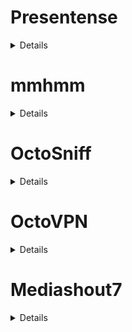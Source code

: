 # Presentense

<details>
  <summary>Details</summary>

### Description
##### Presentation software allows a user to create high-quality presentations and sync them across desktop and mobile devices.
  
### Technologies
##### C#, WPF, Prism, MVVM, Xamarin, Asp.net Web API, SignalR, Material Design, MahApps, Entity Framework

</details>

# mmhmm

<details>
  <summary>Details</summary>
  
### Description
##### Media software allows a user to engage with the audience by staying on screen with whatever is being shown. Record talks in chunks with unlimited takes. Make changes to recordings by moving slides around. Share a link to a video in seconds. Give total control to the audience over when and how to watch.
  
### Technologies
##### C#, WPF, MVVM Light Toolkit, NSubstitute, XUnit, GongSolutions.WPF, AutoMapper, Figma

  #### Working Area
  ![image](https://user-images.githubusercontent.com/59287893/154857667-468c05ca-877c-49a7-aeb1-50b9cede0bae.png)

  #### Rooms Catalog
  ![image](https://user-images.githubusercontent.com/59287893/154857749-7ebbd04a-b286-4aa3-ac86-2a34587c9cce.png)

  #### Slides Editor
  ![image](https://user-images.githubusercontent.com/59287893/154857772-4e85aae5-b576-47e6-b028-35a2e200931a.png)
  
</details>

# OctoSniff

<details>
  <summary>Details</summary>
 
### Description
##### Networking application allows a user to play favorite games without fear of losing Internet connection due to a (D)DoS attack and for added security, using a VPN will mask the physical location of a user
  
### Technologies
##### C#, WPF, Prism, MVVM, Figma
  
  #### Login Window
  ![image](https://user-images.githubusercontent.com/59287893/154987605-b3442eca-0307-415d-9162-1e8985098125.png)
  
  #### Main Window and Packets Filters
  ![image](https://user-images.githubusercontent.com/59287893/154986911-9273326e-c7ef-4d91-88f9-6d9083989b2a.png)

  #### General Settings
  ![image](https://user-images.githubusercontent.com/59287893/154987249-624fe775-447d-479c-8795-c948a20ad2b4.png)

  #### Interface Settings
  ![image](https://user-images.githubusercontent.com/59287893/154987280-de6521d2-0d5f-4493-a365-4f6baa9c6ae3.png)

 
  #### Game Filters
  ![image](https://user-images.githubusercontent.com/59287893/154987317-8b0142bf-fc0f-4d63-b776-181361393f73.png)

 
  #### Packet Filtering
  ![image](https://user-images.githubusercontent.com/59287893/154987388-f1ecbdfb-9817-4f9a-9824-24d786c983cd.png)


  #### Tab Filtering
  ![image](https://user-images.githubusercontent.com/59287893/154987436-66b9904d-75de-4178-ac27-7372b6ec0c80.png)


  #### Saved Labels
  ![image](https://user-images.githubusercontent.com/59287893/154987468-8f11fa6c-0925-4c6a-afc0-5749c109a0be.png)


  #### Keyboard Shortcuts
  ![image](https://user-images.githubusercontent.com/59287893/154987504-8c58bd79-543b-4003-84ea-bc937de61296.png)

  #### News
  ![image](https://user-images.githubusercontent.com/59287893/154987567-ce9d4026-b16b-4af4-984c-eda0e80e47b1.png)

</details>

# OctoVPN

<details>
  <summary>Details</summary>
  
### Description
##### This is the first tool ever created to filter out packets and encrypt the usernames in them.
  
### Technologies
##### C#, WPF, Prism, MVVM, Figma

  #### Login Window
  ![image](https://user-images.githubusercontent.com/59287893/154980164-f4c32ebb-975c-48dd-a48d-09ab66769743.png)

  #### Main Window
  ![image](https://user-images.githubusercontent.com/59287893/154981771-628abbdf-39d3-4f6e-832f-0a1faa1e3363.png)

  #### General Settings
  ![image](https://user-images.githubusercontent.com/59287893/154981960-c1341c96-5497-490c-926c-039d19b99403.png)

  #### Shortcuts
  ![image](https://user-images.githubusercontent.com/59287893/154982000-63c6620d-4297-493e-9fca-847d94549202.png)

  #### News
  ![image](https://user-images.githubusercontent.com/59287893/154982215-01a1bbc4-2a39-46f6-95e4-0c4c3f884a74.png)

</details>

# Mediashout7
 
<details>
  <summary>Details</summary>

### Description
##### This is a powerful presentation software with tools designed for churches, allowing the creation of song lyrics, liturgies, bible verses, and announcement slides in minutes.
  
### Technologies
##### C#, WPF, MVVM, Telerik, Service Locator, IOC, Unity, NAudio, FFMPEG, TagLib, VLC, Prism, PDFSharp, JSON, Aspose, Log4net, Ookii Dialogs, RTF, PInvoke
 
  #### Objects editor
  ![image](https://user-images.githubusercontent.com/59287893/154853917-20cd127d-2c51-4134-929e-1851e2e01539.png)

  #### Lyrics editor
  ![image](https://user-images.githubusercontent.com/59287893/154856355-299fd947-eb91-48db-86db-c4a25460f069.png)
 
  #### Working Area and images
  ![image](https://user-images.githubusercontent.com/59287893/154843965-a9649f85-a835-4d39-bce7-c28eba1b8555.png)

  #### Print Dialog
  ![image](https://user-images.githubusercontent.com/59287893/154844377-f57fd792-e3f1-4614-8e70-81d98731fbec.png)
 
  #### Export Dialog
  ![image](https://user-images.githubusercontent.com/59287893/154844419-6a455afb-cdc9-4313-9430-d5c33273feef.png)
  
  #### Display Settings
  ![image](https://user-images.githubusercontent.com/59287893/154844457-26708fb9-768c-4978-8ec2-660fa597bf1f.png)

  #### Library Settings
  ![image](https://user-images.githubusercontent.com/59287893/154844511-2503a992-dc1b-450b-a684-0bee77a7162b.png)
    
  #### General Settings
  ![image](https://user-images.githubusercontent.com/59287893/154844525-dcdc78e9-66f1-4820-8b79-b2535684df11.png)
 
  #### Images Library
  ![image](https://user-images.githubusercontent.com/59287893/154844848-09b8d4c5-9036-4f0f-8a78-b57dec83340e.png)
 
  #### Video Library
  ![image](https://user-images.githubusercontent.com/59287893/154844862-1200e001-b396-40bc-95ef-ab9bf16f85c6.png)
  
  #### Audio Library
  ![image](https://user-images.githubusercontent.com/59287893/154845553-a4e96b56-7bd3-4383-8838-13e6cc108cb4.png)
  
  #### Key Objects Plugin - News Ribbon
  ![image](https://user-images.githubusercontent.com/59287893/154845958-58c6a456-6cd7-47a8-96ac-9d772fbbccc4.png)

  #### Key Objects Plugin - Clock
  ![image](https://user-images.githubusercontent.com/59287893/154845985-253c6f29-4f8d-490f-9697-60da0a33510d.png)
 
  #### Key Objects Plugin - Timer
  ![image](https://user-images.githubusercontent.com/59287893/154846050-22ac3776-d311-4823-937c-0b16fa0194f4.png)
   
  #### Key Objects Plugin - General Text
  ![image](https://user-images.githubusercontent.com/59287893/154846089-728fc709-c6a8-4f9f-aa36-1b918c9bc5ca.png)

  #### Key Objects Plugin - Logo
  ![image](https://user-images.githubusercontent.com/59287893/154846111-ef9b630d-837b-474f-965d-c7b10fbb8bc8.png)

  #### Sermon Builder Plugin
  ![image](https://user-images.githubusercontent.com/59287893/154846136-2b14cd6f-c26e-47b9-8d0f-90d81b92954c.png)
   
  #### Audio Player Plugin
  ![image](https://user-images.githubusercontent.com/59287893/154846197-b001e348-279b-4dcf-a0c0-6d17fe83aa70.png)

  #### Object Effects
  ![image](https://user-images.githubusercontent.com/59287893/154846235-f47efbd2-7721-4fc6-9a50-a58b05d18b9d.png)

  #### Object Manipulations
  ![image](https://user-images.githubusercontent.com/59287893/154846258-0239e7ec-04f9-4739-a489-48480b63e0d2.png)
  
  #### Background Settings - Color
  ![image](https://user-images.githubusercontent.com/59287893/154846346-515fb647-8227-4192-9398-af0777847a5e.png)

  #### Background Settings - Image/Video
  ![image](https://user-images.githubusercontent.com/59287893/154846362-8014ed76-f7d9-4021-a060-ad4234bb9482.png)

  #### Background Settings - Audio
  ![image](https://user-images.githubusercontent.com/59287893/154846373-39508991-586f-4d45-9b07-21d0558d934e.png)

  #### Video Player
  https://user-images.githubusercontent.com/59287893/154844322-4fe5e098-372c-4420-9b64-20ee50bee83f.mp4

  #### Drag Drop Preview
  https://user-images.githubusercontent.com/59287893/154844817-c120cc20-3043-4c81-8b7a-70216db89192.mp4

  #### News Ribbon
  https://user-images.githubusercontent.com/59287893/154845844-60da73eb-f799-4fb6-bd24-b0abbae5d92f.mp4
  
</details>
